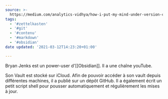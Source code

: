 ```yaml
---
source: >-
  https://medium.com/analytics-vidhya/how-i-put-my-mind-under-version-control-24caea37b8a5
tags:
  - '#zettelkasten'
  - '#git'
  - '#contenu'
  - '#markdown'
  - '#obsidian'
date updated: '2021-03-12T14:23:20+01:00'

---
```


Bryan Jenks est un power-user d'[[Obsidian]]. Il a une chaîne youTube.

Son Vault est stocké sur iCloud. Afin de pouvoir accéder à son vault depuis différentes machines, il a publié sur un dépôt GitHub. Il a également écrit un petit script shell pour pousser automatiquement et régulièrement les mises à jour.
